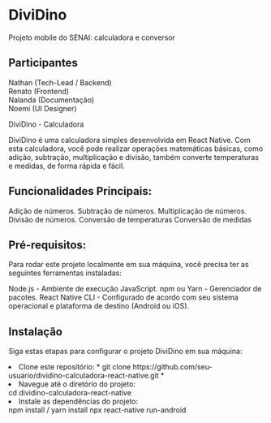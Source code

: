 # DiviDino
Projeto mobile do SENAI: calculadora e conversor

## Participantes

Nathan (Tech-Lead / Backend)<br>
Renato (Frontend)<br>
Nalanda (Documentação)<br>
Noemi (UI Designer)<br>

DiviDino - Calculadora 

DiviDino é uma calculadora simples desenvolvida em React Native. Com esta calculadora, você pode realizar operações matemáticas básicas, como adição, subtração, multiplicação e divisão, também converte temperaturas e medidas, de forma rápida e fácil.

## Funcionalidades Principais:
Adição de números.
Subtração de números.
Multiplicação de números.
Divisão de números.
Conversão de temperaturas
Conversão de medidas
 
## Pré-requisitos:
Para rodar este projeto localmente em sua máquina, você precisa ter as seguintes ferramentas instaladas:

Node.js - Ambiente de execução JavaScript.
npm ou Yarn - Gerenciador de pacotes.
React Native CLI - Configurado de acordo com seu sistema operacional e plataforma de destino (Android ou iOS).

## Instalação
Siga estas etapas para configurar o projeto DiviDino em sua máquina:

<li> Clone este repositório: * git clone https://github.com/seu-usuario/dividino-calculadora-react-native.git * </li>

<li> Navegue até o diretório do projeto: </li>
cd dividino-calculadora-react-native

<li> Instale as dependências do projeto: </li>
npm install / yarn install
npx react-native run-android
